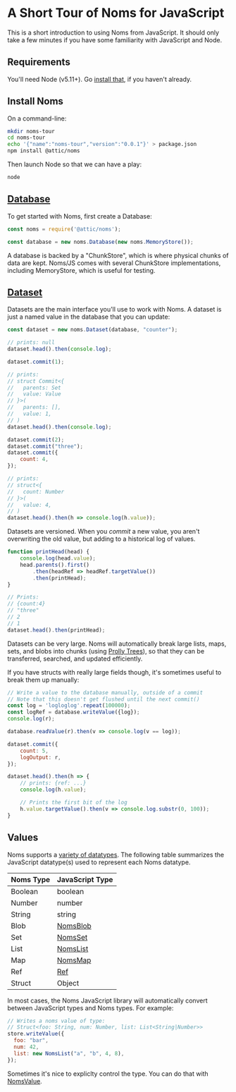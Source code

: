 # A Short Tour of Noms for JavaScript

This is a short introduction to using Noms from JavaScript. It should only take a few minutes if you have some familiarity with JavaScript and Node.

## Requirements

You'll need Node (v5.11+). Go [install that](https://nodejs.org/en/), if you haven't already.

## Install Noms

On a command-line:

```sh
mkdir noms-tour
cd noms-tour
echo '{"name":"noms-tour","version":"0.0.1"}' > package.json
npm install @attic/noms
```

Then launch Node so that we can have a play:

```sh
node
```

## [Database](https://github.com/attic-labs/noms/blob/master/js/src/database.js)

To get started with Noms, first create a Database:

```js
const noms = require('@attic/noms');

const database = new noms.Database(new noms.MemoryStore());
```

A database is backed by a "ChunkStore", which is where physical chunks of data are kept. Noms/JS comes with several ChunkStore implementations, including MemoryStore, which is useful for testing.



## [Dataset](https://github.com/attic-labs/noms/blob/master/js/src/dataset.js)

Datasets are the main interface you'll use to work with Noms. A dataset is just a named value in the database that you can update:

```js
const dataset = new noms.Dataset(database, "counter");

// prints: null
dataset.head().then(console.log);

dataset.commit(1);

// prints:
// struct Commit<{
//   parents: Set
//   value: Value
// }>(
//   parents: [],
//   value: 1,
// )
dataset.head().then(console.log);

dataset.commit(2);
dataset.commit("three");
dataset.commit({
	count: 4,
});

// prints:
// struct<{
//   count: Number
// }>(
//   value: 4,
// )
dataset.head().then(h => console.log(h.value));
```

Datasets are versioned. When you *commit* a new value, you aren't overwriting the old value, but adding to a historical log of values.

```js
function printHead(head) {
	console.log(head.value);
	head.parents().first()
		.then(headRef => headRef.targetValue())
		.then(printHead);
}

// Prints:
// {count:4}
// "three"
// 2
// 1
dataset.head().then(printHead);
```

Datasets can be very large. Noms will automatically break large lists, maps, sets, and blobs into chunks (using [Prolly Trees](TODO)), so that they can be transferred, searched, and updated efficiently.

If you have structs with really large fields though, it's sometimes useful to break them up manually:

```js
// Write a value to the database manually, outside of a commit
// Note that this doesn't get flushed until the next commit()
const log = 'logloglog'.repeat(100000);
const logRef = database.writeValue({log});
console.log(r);

database.readValue(r).then(v => console.log(v == log));

dataset.commit({
	count: 5,
	logOutput: r,
});

dataset.head().then(h => {
	// prints: {ref: ...}
	console.log(h.value);

	// Prints the first bit of the log
	h.value.targetValue().then(v => console.log.substr(0, 100));
}
```

## Values

Noms supports a [variety of datatypes](TODO-link-to-overview-of-Noms-and-Noms-datatypes). The following table summarizes the JavaScript datatype(s) used to represent each Noms datatype.

Noms Type | JavaScript Type
--------------- | ---------
Boolean | boolean
Number | number
String | string
Blob | [NomsBlob](#NomsBlob)
Set | [NomsSet](#NomsSet)
List | [NomsList](#NomsList)
Map | [NomsMap](#NomsMap)
Ref | [Ref](#Ref)
Struct | Object

In most cases, the Noms JavaScript library will automatically convert between JavaScript types and Noms types. For example:

```js
// Writes a noms value of type:
// Struct<foo: String, num: Number, list: List<String|Number>>
store.writeValue({
  foo: "bar",
  num: 42,
  list: new NomsList("a", "b", 4, 8),
});
```

Sometimes it's nice to expliclty control the type. You can do that with [NomsValue](TODO).